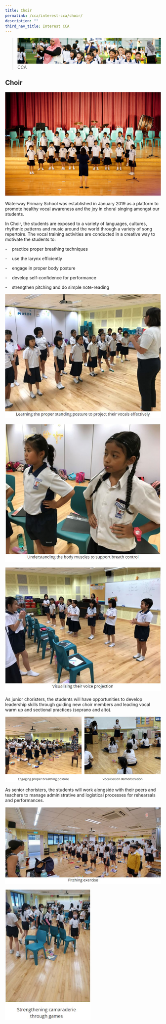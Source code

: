 ```yaml
---
title: Choir
permalink: /cca/interest-cca/choir/
description: ""
third_nav_title: Interest CCA
---
```

>![](/images/CCA/CCA_02.jpg)
>CCA


## Choir

![](/images/CCA/Choir%201.jpg)

Waterway Primary School was established in January 2019 as a platform to promote healthy vocal awareness and the joy in choral singing amongst our students.  

  

In Choir, the students are exposed to a variety of languages, cultures, rhythmic patterns and music around the world through a variety of song repertoire. The vocal training activities are conducted in a creative way to motivate the students to:

  

\-    practice proper breathing techniques

  

\-    use the larynx efficiently

  

\-    engage in proper body posture

  

\-    develop self-confidence for performance

  

\-    strengthen pitching and do simple note-reading



![](/images/CCA/Choir%202.jpg)

![](/images/CCA/Choir%203.jpg)

![](/images/CCA/Choir%204.jpg)


As junior choristers, the students will have opportunities to develop leadership skills through guiding new choir members and leading vocal warm up and sectional practices (soprano and alto).


![](/images/CCA/Choir%205.jpg)


As senior choristers, the students will work alongside with their peers and teachers to manage administrative and logistical processes for rehearsals and performances.


![](/images/CCA/Choir%206.jpg)

<img src="/images/CCA/Choir%207.jpg"  
     style="width:55%">
